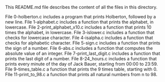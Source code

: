 This README.md file describes the content of all the files in this directory.

File 0-holberton.c includes a  program that prints Holberton, followed by a new line.
File 1-alphabet.c includes a function that prints the alphabet, in lowercase.
File 2-print_alphabet_x10.c includes a function that prints 10 times the alphabet, in lowercase.
File 3-islower.c includes a function that checks for lowercase character.
File 4-isalpha.c includes a function that checks for alphabetic character.
FIle 5-sign.c includes a function that prints the sign of a number.
File 6-abs.c includes a function that computes the absolute value of an integer.
File 7-print_last_digit.c includes a function that prints the last digit of a number.
File 8-24_hours.c includes a function that prints every minute of the day of Jack Bauer, starting from 00:00 to 23:59.
File 9-times_table.c a function that prints the 9 times table, starting with 0.
FIle 11-print_to_98.c a function that prints all natural numbers from n to 98.